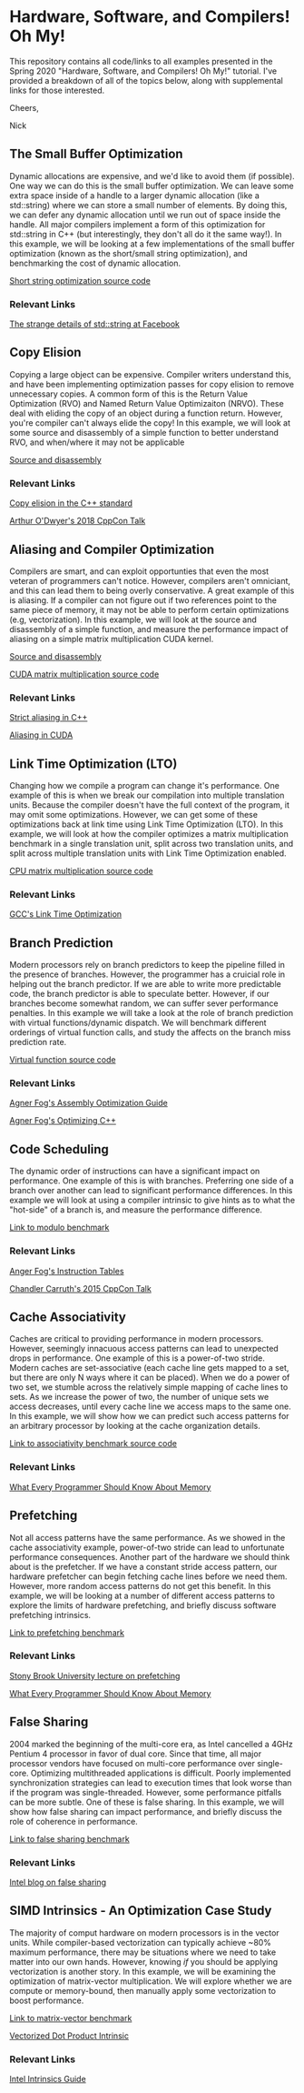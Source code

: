 # Hardware, Software, and Compilers! Oh My!

This repository contains all code/links to all examples presented in the Spring 2020 "Hardware, Software, and Compilers! Oh My!" tutorial. I've provided a breakdown of all of the topics below, along with supplemental links for those interested.

Cheers,

Nick

## The Small Buffer Optimization
Dynamic allocations are expensive, and we'd like to avoid them (if possible). One way we can do this is the small buffer optimization. We can leave some extra space inside of a handle to a larger dynamic allocation (like a std::string) where we can store a small number of elements. By doing this, we can defer any dynamic allocation until we run out of space inside the handle. All major compilers implement a form of this optimization for std::string in C++ (but interestingly, they don't all do it the same way!). In this example, we will be looking at a few implementations of the small buffer optimization (known as the short/small string optimization), and benchmarking the cost of dynamic allocation.

[Short string optimization source code](https://github.com/CoffeeBeforeArch/spring_2020_tutorial/tree/master/sso)

### Relevant Links
[The strange details of std::string at Facebook](https://youtu.be/kPR8h4-qZdk)

## Copy Elision
Copying a large object can be expensive. Compiler writers understand this, and have been implementing optimization passes for copy elision to remove unnecessary copies. A common form of this is the Return Value Optimization (RVO) and Named Return Value Optimizaiton (NRVO). These deal with eliding the copy of an object during a function return. However, you're compiler can't always elide the copy! In this example, we will look at some source and disassembly of a simple function to better understand RVO, and when/where it may not be applicable

[Source and disassembly](https://godbolt.org/z/aQqHns)

### Relevant Links

[Copy elision in the C++ standard](https://en.cppreference.com/w/cpp/language/copy_elision)

[Arthur O'Dwyer's 2018 CppCon Talk](https://youtu.be/hA1WNtNyNbo)

## Aliasing and Compiler Optimization

Compilers are smart, and can exploit opportunties that even the most veteran of programmers can't notice. However, compilers aren't omniciant, and this can lead them to being overly conservative. A great example of this is aliasing. If a compiler can not figure out if two references point to the same piece of memory, it may not be able to perform certain optimizations (e.g, vectorization). In this example, we will look at the source and disassembly of a simple function, and measure the performance impact of aliasing on a simple matrix multiplication CUDA kernel.

[Source and disassembly](https://godbolt.org/z/oYev9z)

[CUDA matrix multiplication source code](https://github.com/CoffeeBeforeArch/spring_2020_tutorial/tree/master/aliasing)

### Relevant Links
[Strict aliasing in C++](https://gist.github.com/shafik/848ae25ee209f698763cffee272a58f8)

[Aliasing in CUDA](https://devblogs.nvidia.com/cuda-pro-tip-optimize-pointer-aliasing/)

## Link Time Optimization (LTO)

Changing how we compile a program can change it's performance. One example of this is when we break our compilation into multiple translation units. Because the compiler doesn't have the full context of the program, it may omit some optimizations. However, we can get some of these optimizations back at link time using Link Time Optimization (LTO). In this example, we will look at how the compiler optimizes a matrix multiplication benchmark in a single translation unit, split across two translation units, and split across multiple translation units with Link Time Optimization enabled.

[CPU matrix multiplication source code](https://github.com/CoffeeBeforeArch/spring_2020_tutorial/tree/master/lto)

### Relevant Links

[GCC's Link Time Optimization](https://gcc.gnu.org/onlinedocs/gccint/LTO-Overview.html)

## Branch Prediction

Modern processors rely on branch predictors to keep the pipeline filled in the presence of branches. However, the programmer has a cruicial role in helping out the branch predictor. If we are able to write more predictable code, the branch predictor is able to speculate better. However, if our branches become somewhat random, we can suffer sever performance penalties. In this example we will take a look at the role of branch prediction with virtual functions/dynamic dispatch. We will benchmark different orderings of virtual function calls, and study the affects on the branch miss prediction rate.

[Virtual function source code](https://github.com/CoffeeBeforeArch/spring_2020_tutorial/tree/master/branch_prediction)

### Relevant Links

[Agner Fog's Assembly Optimization Guide](https://www.agner.org/optimize/optimizing_assembly.pdf)

[Agner Fog's Optimizing C++](https://www.agner.org/optimize/optimizing_cpp.pdf)

## Code Scheduling

The dynamic order of instructions can have a significant impact on performance. One example of this is with branches. Preferring one side of a branch over another can lead to significant performance differences. In this example we will look at using a compiler intrinsic to give hints as to what the "hot-side" of a branch is, and measure the performance difference.

[Link to modulo benchmark](https://github.com/CoffeeBeforeArch/spring_2020_tutorial/tree/master/instruction_scheduling)

### Relevant Links

[Anger Fog's Instruction Tables](https://www.agner.org/optimize/instruction_tables.pdf)

[Chandler Carruth's 2015 CppCon Talk](https://youtu.be/nXaxk27zwlk)

## Cache Associativity

Caches are critical to providing performance in modern processors. However, seemingly innacuous access patterns can lead to unexpected drops in performance. One example of this is a power-of-two stride. Modern caches are set-associative (each cache line gets mapped to a set, but there are only N ways where it can be placed). When we do a power of two set, we stumble across the relatively simple mapping of cache lines to sets. As we increase the power of two, the number of unique sets we access decreases, until every cache line we access maps to the same one. In this example, we will show how we can predict such access patterns for an arbitrary processor by looking at the cache organization details.

[Link to associativity benchmark source code](https://github.com/CoffeeBeforeArch/spring_2020_tutorial/tree/master/associativity)


### Relevant Links

[What Every Programmer Should Know About Memory](https://people.freebsd.org/~lstewart/articles/cpumemory.pdf)

## Prefetching

Not all access patterns have the same performance. As we showed in the cache associativity example, power-of-two stride can lead to unfortunate performance consequences. Another part of the hardware we should think about is the prefetcher. If we have a constant stride access pattern, our hardware prefetcher can begin fetching cache lines before we need them. However, more random access patterns do not get this benefit. In this example, we will be looking at a number of different access patterns to explore the limits of hardware prefetching, and briefly discuss software prefetching intrinsics.

[Link to prefetching benchmark](https://github.com/CoffeeBeforeArch/spring_2020_tutorial/tree/master/prefetching)


### Relevant Links

[Stony Brook University lecture on prefetching](https://compas.cs.stonybrook.edu/~nhonarmand/courses/sp15/cse502/slides/13-prefetch.pdf)

[What Every Programmer Should Know About Memory](https://people.freebsd.org/~lstewart/articles/cpumemory.pdf)

## False Sharing

2004 marked the beginning of the multi-core era, as Intel cancelled a 4GHz Pentium 4 processor in favor of dual core. Since that time, all major processor vendors have focused on multi-core performance over single-core. Optimizing multithreaded applications is difficult. Poorly implemented synchronization strategies can lead to execution times that look worse than if the program was single-threaded. However, some performance pitfalls can be more subtle. One of these is false sharing. In this example, we will show how false sharing can impact performance, and briefly discuss the role of coherence in performance. 

[Link to false sharing benchmark](https://github.com/CoffeeBeforeArch/spring_2020_tutorial/tree/master/false_sharing)

### Relevant Links

[Intel blog on false sharing](https://software.intel.com/en-us/articles/avoiding-and-identifying-false-sharing-among-threads)

## SIMD Intrinsics - An Optimization Case Study

The majority of comput hardware on modern processors is in the vector units. While compiler-based vectorization can typically achieve ~80% maximum performance, there may be situations where we need to take matter into our own hands. However, knowing _if_ you should be applying vectorization is another story. In this example, we will be examining the optimization of matrix-vector multiplication. We will explore whether we are compute or memory-bound, then manually apply some vectorization to boost performance.

[Link to matrix-vector benchmark](https://github.com/CoffeeBeforeArch/spring_2020_tutorial/tree/master/matrix_vector)


[Vectorized Dot Product Intrinsic](https://software.intel.com/sites/landingpage/IntrinsicsGuide/#text=_mm256_dp_ps&expand=2185)

### Relevant Links

[Intel Intrinsics Guide](https://software.intel.com/sites/landingpage/IntrinsicsGuide/#)
